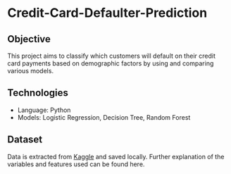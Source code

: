 # Credit-Card-Defaulter-Prediction
 

## Objective

This project aims to classify which customers will default on their credit card payments based on demographic factors by using and comparing various models. 

## Technologies

- Language: Python
- Models: Logistic Regression, Decision Tree, Random Forest


## Dataset

Data is extracted from [Kaggle](https://www.kaggle.com/datasets/uciml/default-of-credit-card-clients-dataset) and saved locally. Further explanation of the variables and features used can be found here.


